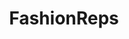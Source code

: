 ---
title: FashionReps
crosslinks:
- Repsneakers
- DesignerReps
- streetwear
- CoutureReps
- supremeclothing
- chanzhfsneakers
- RepLadies
- RepTime
- FashionRepsBST
- RepGuides
- eureplica
- Muks_store
- EricSneakers
- FreeKarma4You
- niceyes
- RepTronics
- Sneakers
- sportsjerseys
- Kanye
- CopMe
---